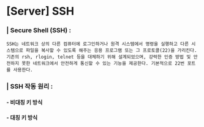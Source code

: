 # [Server] SSH 

### | Secure Shell (SSH) :

```
SSH는 네트워크 상의 다른 컴퓨터에 로그인하거나 원격 시스템에서 명령을 실행하고 다른 시스템으로 파일을 복사할 수 있도록 해주는 응용 프로그램 또는 그 프로토콜(22)을 가리킨다. 기존의 rsh, rlogin, telnet 등을 대체하기 위해 설계되었으며, 강력한 인증 방법 및 안전하지 못한 네트워크에서 안전하게 통신할 수 있는 기능을 제공한다. 기본적으로 22번 포트를 사용한다. 
```



### | SSH 작동 원리 : 

#### - 비대칭 키 방식 

#### - 대칭 키 방식 




